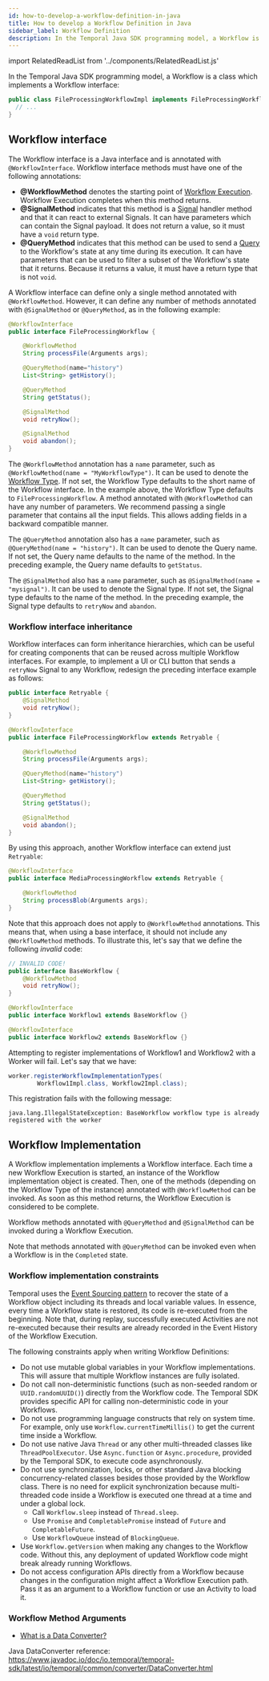 ```yaml
---
id: how-to-develop-a-workflow-definition-in-java
title: How to develop a Workflow Definition in Java
sidebar_label: Workflow Definition
description: In the Temporal Java SDK programming model, a Workflow is a class which implements a Workflow interface.
---
```


import RelatedReadList from '../components/RelatedReadList.js'

In the Temporal Java SDK programming model, a Workflow is a class which implements a Workflow interface:

```java
public class FileProcessingWorkflowImpl implements FileProcessingWorkflow {
  // ...
}
```

## Workflow interface

The Workflow interface is a Java interface and is annotated with `@WorkflowInterface`.
Workflow interface methods must have one of the following annotations:

- **@WorkflowMethod** denotes the starting point of [Workflow Execution](/docs/concepts/what-is-a-workflow-execution). Workflow Execution completes when this method returns.
- **@SignalMethod** indicates that this method is a [Signal](/docs/concepts/what-is-a-signal) handler method and that it can react to external Signals.
  It can have parameters which can contain the Signal payload.
  It does not return a value, so it must have a `void` return type.
- **@QueryMethod** indicates that this method can be used to send a [Query](/docs/concepts/what-is-a-query) to the Workflow's state at any time during its execution.
  It can have parameters that can be used to filter a subset of the Workflow's state that it returns.
  Because it returns a value, it must have a return type that is not `void`.

A Workflow interface can define only a single method annotated with `@WorkflowMethod`. However, it can define
any number of methods annotated with `@SignalMethod` or `@QueryMethod`, as in the following example:

```java
@WorkflowInterface
public interface FileProcessingWorkflow {

    @WorkflowMethod
    String processFile(Arguments args);

    @QueryMethod(name="history")
    List<String> getHistory();

    @QueryMethod
    String getStatus();

    @SignalMethod
    void retryNow();

    @SignalMethod
    void abandon();
}
```

The `@WorkflowMethod` annotation has a `name` parameter, such as `@WorkflowMethod(name = "MyWorkflowType")`.
It can be used to denote the [Workflow Type](docs/concepts/what-is-a-workflow-type). If not set, the Workflow Type defaults to the short name of the Workflow interface. In the example above, the Workflow Type defaults to `FileProcessingWorkflow`.
A method annotated with `@WorkflowMethod` can have any number of parameters. We recommend passing a single parameter that contains all the input fields. This allows adding fields in a backward compatible manner.

The `@QueryMethod` annotation also has a `name` parameter, such as `@QueryMethod(name = "history")`.
It can be used to denote the Query name.
If not set, the Query name defaults to the name of the method.
In the preceding example, the Query name defaults to `getStatus`.

The `@SignalMethod` also has a `name` parameter, such as `@SignalMethod(name = "mysignal")`.
It can be used to denote the Signal type.
If not set, the Signal type defaults to the name of the method.
In the preceding example, the Signal type defaults to `retryNow` and `abandon`.

### Workflow interface inheritance

Workflow interfaces can form inheritance hierarchies, which can be useful for creating components that can be reused across multiple Workflow interfaces.
For example, to implement a UI or CLI button that sends a `retryNow` Signal to any Workflow, redesign the preceding interface example as follows:

```java
public interface Retryable {
    @SignalMethod
    void retryNow();
}

@WorkflowInterface
public interface FileProcessingWorkflow extends Retryable {

    @WorkflowMethod
    String processFile(Arguments args);

    @QueryMethod(name="history")
    List<String> getHistory();

    @QueryMethod
    String getStatus();

    @SignalMethod
    void abandon();
}
```

By using this approach, another Workflow interface can extend just `Retryable`:

```java
@WorkflowInterface
public interface MediaProcessingWorkflow extends Retryable {

    @WorkflowMethod
    String processBlob(Arguments args);
}
```

Note that this approach does not apply to `@WorkflowMethod` annotations. This means that, when using a base interface, it should
not include any `@WorkflowMethod` methods.
To illustrate this, let's say that we define the following _invalid_ code:

```java
// INVALID CODE!
public interface BaseWorkflow {
    @WorkflowMethod
    void retryNow();
}

@WorkflowInterface
public interface Workflow1 extends BaseWorkflow {}

@WorkflowInterface
public interface Workflow2 extends BaseWorkflow {}
```

Attempting to register implementations of Workflow1 and Workflow2 with a Worker will fail.
Let's say that we have:

```java
worker.registerWorkflowImplementationTypes(
        Workflow1Impl.class, Workflow2Impl.class);
```

This registration fails with the following message:

```text
java.lang.IllegalStateException: BaseWorkflow workflow type is already registered with the worker
```

## Workflow Implementation

A Workflow implementation implements a Workflow interface.
Each time a new Workflow Execution is started, an instance of the Workflow implementation object is created.
Then, one of the methods (depending on the Workflow Type of the instance) annotated with `@WorkflowMethod` can be invoked.
As soon as this method returns, the Workflow Execution is considered to be complete.

Workflow methods annotated with `@QueryMethod` and `@SignalMethod` can be invoked during a Workflow Execution.

Note that methods annotated with `@QueryMethod` can be invoked even when a Workflow is in the `Completed` state.

### Workflow implementation constraints

Temporal uses the [Event Sourcing pattern](https://docs.microsoft.com/en-us/azure/architecture/patterns/event-sourcing) to recover the state of a Workflow object including its threads and local variable values.
In essence, every time a Workflow state is restored, its code is re-executed from the beginning.
Note that, during replay, successfully executed Activities are not re-executed because their results are already recorded
in the Event History of the Workflow Execution.

The following constraints apply when writing Workflow Definitions:

- Do not use mutable global variables in your Workflow implementations.
  This will assure that multiple Workflow instances are fully isolated.
- Do not call non-deterministic functions (such as non-seeded random or `UUID.randomUUID()`) directly from the Workflow code.
  The Temporal SDK provides specific API for calling non-deterministic code in your Workflows.
- Do not use programming language constructs that rely on system time.
  For example, only use `Workflow.currentTimeMillis()` to get the current time inside a Workflow.
- Do not use native Java `Thread` or any other multi-threaded classes like `ThreadPoolExecutor`.
  Use `Async.function` or `Async.procedure`, provided by the Temporal SDK, to execute code asynchronously.
- Do not use synchronization, locks, or other standard Java blocking concurrency-related classes besides those provided by the Workflow class.
  There is no need for explicit synchronization because multi-threaded code inside a Workflow is executed one thread at a time and under a global lock.
  - Call `Workflow.sleep` instead of `Thread.sleep`.
  - Use `Promise` and `CompletablePromise` instead of `Future` and `CompletableFuture`.
  - Use `WorkflowQueue` instead of `BlockingQueue`.
- Use `Workflow.getVersion` when making any changes to the Workflow code.
  Without this, any deployment of updated Workflow code might break already running Workflows.
- Do not access configuration APIs directly from a Workflow because changes in the configuration might affect a Workflow Execution path.
  Pass it as an argument to a Workflow function or use an Activity to load it.

### Workflow Method Arguments

- [What is a Data Converter?](/docs/concepts/what-is-a-data-converter)

Java DataConverter reference: <https://www.javadoc.io/doc/io.temporal/temporal-sdk/latest/io/temporal/common/converter/DataConverter.html>
